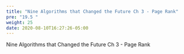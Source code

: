 ```yaml
---
title: "Nine Algorithms that Changed the Future Ch 3 - Page Rank"
pre: "19.5 "
weight: 25
date: 2020-08-10T16:27:26-05:00
---
```


Nine Algorithms that Changed the Future Ch 3 - Page Rank